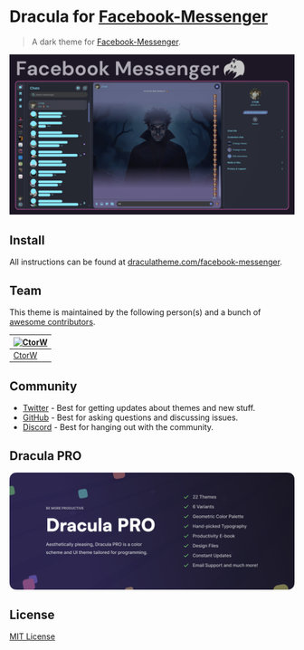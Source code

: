 # Dracula for [Facebook-Messenger](https://messenger.com)

> A dark theme for [Facebook-Messenger](https://messenger.com).

![Screenshot](./screenshot.png)

## Install

All instructions can be found at [draculatheme.com/facebook-messenger](https://draculatheme.com/facebook-messenger).

## Team

This theme is maintained by the following person(s) and a bunch of [awesome contributors](https://github.com/dracula/facebook-messenger/graphs/contributors).

| [![CtorW](https://avatars.githubusercontent.com/u/129820204?v=4&s=100)](https://github.com/CtorW) |
| ---------------------------------------------------------------------------------------- | 
| [CtorW](https://github.com/CtorW)                                               | 
## Community

- [Twitter](https://twitter.com/draculatheme) - Best for getting updates about themes and new stuff.
- [GitHub](https://github.com/dracula/dracula-theme/discussions) - Best for asking questions and discussing issues.
- [Discord](https://draculatheme.com/discord-invite) - Best for hanging out with the community.

## Dracula PRO

[![Dracula PRO](./.github/dracula-pro.png)](https://draculatheme.com/pro)

## License

[MIT License](./LICENSE)

